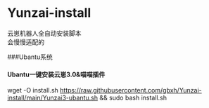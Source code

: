 # Yunzai-install
云崽机器人全自动安装脚本  
会慢慢适配的  
  
###Ubantu系统
#### Ubantu一键安装云崽3.0&喵喵插件
wget -O install.sh https://raw.githubusercontent.com/gbxh/Yunzai-install/main/Yunzai3-ubantu.sh && sudo bash install.sh
